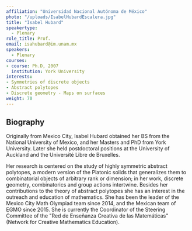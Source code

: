 ```yaml
---
affiliation: "Universidad Nacional Autónoma de México"
photo: "/uploads/IsabelHubardEscalera.jpg"
title: "Isabel Hubard"
speakertype:
  - Plenary
role_title: Prof.
email: isahubard@im.unam.mx
speakers:
  - Plenary
courses:
- course: Ph.D, 2007
  institution: York University 
interests:
- Symmetries of discrete objects
- Abstract polytopes
- Discrete geometry - Maps on surfaces
weight: 70
---
```

## Biography
Originally from Mexico City, Isabel Hubard obtained her BS from the National University of Mexico, and her Masters and PhD from York University. Later she held postdoctoral positions at the University of Auckland and the Université Libre de Bruxelles. 

Her research is centered on the study of highly symmetric abstract polytopes, a modern version of the Platonic solids that generalizes them to combinatorial objects of arbitrary rank or dimension; in her work, discrete geometry, combinatorics and group actions intertwine. Besides her contributions to the theory of abstract polytopes she has an interest in the outreach and education of mathematics. She has been the leader of the Mexico City Math Olympiad team since 2014, and the Mexican team of EGMO since 2015. She is currently the Coordinator of the Steering Committee of the "Red de Enseñanza Creativa de las Matemáticas" (Network for Creative Mathematics Education).
